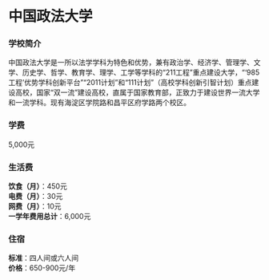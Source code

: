 # 中国政法大学
### 学校简介
中国政法大学是一所以法学学科为特色和优势，兼有政治学、经济学、管理学、文学、历史学、哲学、教育学、理学、工学等学科的“211工程”重点建设大学，“‘985工程’优势学科创新平台”“2011计划”和“111计划”（高校学科创新引智计划）重点建设高校，国家“双一流”建设高校，直属于国家教育部，正致力于建设世界一流大学和一流学科。现有海淀区学院路和昌平区府学路两个校区。

### 学费
5,000元

### 生活费
**饮食（月）**：450元  
**电费（月）**：30元  
**网费（月）**：10元  
**一学年费用总计**：6,000元  

### 住宿
**标准**：四人间或六人间  
**价格**：650-900元/年  
